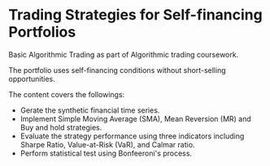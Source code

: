 # Trading Strategies for Self-financing Portfolios
Basic Algorithmic Trading as part of Algorithmic trading coursework.

The portfolio uses self-financing conditions without short-selling opportunities. 

The content covers the followings:
- Gerate the synthetic financial time series.
- Implement Simple Moving Average (SMA), Mean Reversion (MR) and Buy and hold strategies.
- Evaluate the strategy performance using three indicators including Sharpe Ratio, Value-at-Risk (VaR), and Calmar ratio.
- Perform statistical test using Bonfeeroni's process.
